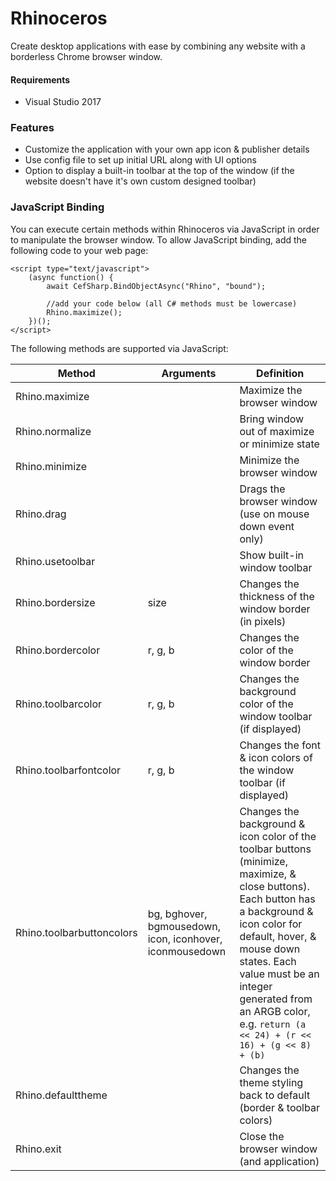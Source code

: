 # Rhinoceros
Create desktop applications with ease by combining any website with a borderless Chrome browser window. 


#### Requirements
* Visual Studio 2017

### Features
* Customize the application with your own app icon & publisher details
* Use config file to set up initial URL along with UI options
* Option to display a built-in toolbar at the top of the window (if the website doesn't have it's own custom designed toolbar)

### JavaScript Binding
You can execute certain methods within Rhinoceros via JavaScript in order to manipulate the browser window. To allow JavaScript binding, add the following code to your web page:

```
<script type="text/javascript">
	(async function() {
		await CefSharp.BindObjectAsync("Rhino", "bound");

		//add your code below (all C# methods must be lowercase)
		Rhino.maximize();
	})();
</script>
```

The following methods are supported via JavaScript:

Method|Arguments|Definition
---|---|---
Rhino.maximize||Maximize the browser window
Rhino.normalize||Bring window out of maximize or minimize state
Rhino.minimize||Minimize the browser window
Rhino.drag||Drags the browser window (use on mouse down event only)
Rhino.usetoolbar||Show built-in window toolbar
Rhino.bordersize|size|Changes the thickness of the window border (in pixels)
Rhino.bordercolor|r, g, b|Changes the color of the window border
Rhino.toolbarcolor|r, g, b|Changes the background color of the window toolbar (if displayed)
Rhino.toolbarfontcolor|r, g, b|Changes the font & icon colors of the window toolbar (if displayed)
Rhino.toolbarbuttoncolors|bg, bghover, bgmousedown, icon, iconhover, iconmousedown|Changes the background & icon color of the toolbar buttons (minimize, maximize, & close buttons). Each button has a background & icon color for default, hover, & mouse down states. Each value must be an integer generated from an ARGB color, e.g. `return (a << 24) + (r << 16) + (g << 8) + (b)`
Rhino.defaulttheme||Changes the theme styling back to default (border & toolbar colors)
Rhino.exit||Close the browser window (and application)